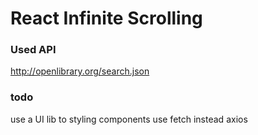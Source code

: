 # React Infinite Scrolling

### Used API
http://openlibrary.org/search.json

### todo
use a UI lib to styling components
use fetch instead axios